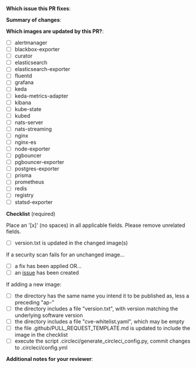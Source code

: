 <!--
Thank you for contributing to astronomer/ap-vendor!

When you push to any branch, CI will run:
- build all images
- security scan all images

When your change is merged to main:
- build all images
- security scan all images
- any images where the version is not published to Dockerhub, then publish
-->

**Which issue this PR fixes**:

<!-- if applicable, otherwise just delete the header -->

**Summary of changes**:

<!-- required -->

**Which images are updated by this PR?**:

<!-- required -->

- [ ] alertmanager
- [ ] blackbox-exporter
- [ ] curator
- [ ] elasticsearch
- [ ] elasticsearch-exporter
- [ ] fluentd
- [ ] grafana
- [ ] keda
- [ ] keda-metrics-adapter
- [ ] kibana
- [ ] kube-state
- [ ] kubed
- [ ] nats-server
- [ ] nats-streaming
- [ ] nginx
- [ ] nginx-es
- [ ] node-exporter
- [ ] pgbouncer
- [ ] pgbouncer-exporter
- [ ] postgres-exporter
- [ ] prisma
- [ ] prometheus
- [ ] redis
- [ ] registry
- [ ] statsd-exporter

**Checklist** (required)

Place an '[x]' (no spaces) in all applicable fields. Please remove unrelated fields.

- [ ] version.txt is updated in the changed image(s)

If a security scan fails for an unchanged image...

- [ ]  a fix has been applied OR...
- [ ]  an [issue](<!-- link to the issue -->) has been created

<!--
Please give it a shot to fix any security issue, even if unrelated to your change.
-->

If adding a new image:

- [ ] the directory has the same name you intend it to be published as, less a preceding "ap-"
- [ ] the directory includes a file "version.txt", with version matching the underlying software version
- [ ] the directory includes a file "cve-whitelist.yaml", which may be empty
- [ ] the file .github/PULL_REQUEST_TEMPLATE.md is updated to include the image in the checklist
- [ ] execute the script .circleci/generate_circleci_config.py, commit changes to .circleci/config.yml

**Additional notes for your reviewer**:
